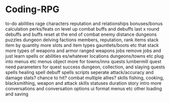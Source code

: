 # Coding-RPG
to-do
abilities
    rage
characters
    reputation and relationships
    bonuses/bonus calculation
    perks/feats on level up
combat
    buffs and debuffs last x round
    debuffs and buffs reset at the end of combat
    enemy distance
dungeons
    puzzles
    dungeon delving
factions
    members, reputation, rank
items
    stack item by quantity
    more slots and item types
    gauntlets/boots etc that stack
    more types of weapons and armor
    ranged weapons
jobs
    remove jobs and just learn spells or abilities es/whatever
locations
    dungeons/towns etc
    plug into menus etc
menus
    object more for towns/inns
quests
    lumbermill quest
    need parameters for quest success
    dungeon, collection, and slaying quests
spells
    healing spell
    debuff spells
scripts
    seperate attack/accuracy and damage stats?
    chance to hit?
    combat multiple allies?
skills
    fishing, cooking, blacksmithing, weapon and attack skills
statuses
    duration
story
    intro
    more conversations and conversation options
ui
    format menus etc
other
    loading and saving    
